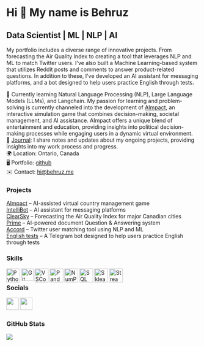 Hi 👋 My name is Behruz
=======================

Data Scientist | ML | NLP | AI
------------------------------------

My portfolio includes a diverse range of innovative projects. From forecasting the Air Quality Index to creating a tool that leverages NLP and ML to match Twitter users. I've also built a Machine Learning-based system that utilizes Reddit posts and comments to answer product-related questions. In addition to these, I've developed an AI assistant for messaging platforms, and a bot designed to help users practice English through tests.  

🧠 Currently learning Natural Language Processing (NLP), Large Language Models (LLMs), and Langchain. My passion for learning and problem-solving is currently channeled into the development of [AImpact](https://github.com/davletovb/simulation-app), an interactive simulation game that combines decision-making, societal management, and AI assistance. AImpact offers a unique blend of entertainment and education, providing insights into political decision-making processes while engaging users in a dynamic virtual environment.  
📝  [Journal](https://behruz.me/journal): I share notes and updates about my ongoing projects, providing insights into my work process and progress.  
🌍  Location: Ontario, Canada  
🖥️  Portfolio: [github](https://github.com/davletovb)  
✉️  Contact: [hi@behruz.me](mailto:hi@behruz.me)  

### Projects

[AImpact](https://github.com/davletovb/simulation-app) – AI-assisted virtual country management game  
[IntelliBot](https://github.com/davletovb/assistbot) – AI assistant for messaging platforms  
[ClearSky](https://clearsky.streamlit.app) – Forecasting the Air Quality Index for major Canadian cities  
[Prime](https://github.com/davletovb/prime) – AI-powered document Question & Answering system  
[Accord](https://github.com/davletovb/accord) – Twitter user matching tool using NLP and ML   
[English tests](https://t.me/englishprep_bot) – A Telegram bot designed to help users practice English through tests  


### Skills

<img align = 'left' alt = 'Python' width='36px' src="https://user-images.githubusercontent.com/55111154/100546857-8ba9c700-3289-11eb-9627-ae469441946b.png"/>

<img align="left" alt="Git" width="32px" src= "https://user-images.githubusercontent.com/55111154/100549956-74280980-329c-11eb-8b47-62b3ea97e5ca.png"/>

<img align="left" alt="VSCode" width="36px" src= "https://user-images.githubusercontent.com/55111154/100549504-41304680-3299-11eb-811c-570aae79deba.png"/>

<img align="left" alt="Pandas" width="36px" src= "https://encrypted-tbn0.gstatic.com/images?q=tbn:ANd9GcQj7YWmxNmbuzSB7RyPFlM99xnJMAre6eEj1OhL9EYo&s"/>

<img align="left" alt="NumPy" width="36px" src= "https://user-images.githubusercontent.com/67586773/105040771-43887300-5a88-11eb-9f01-bee100b9ef22.png"/>

<img align="left" alt="SQL" width="36px" src= "https://www.freeiconspng.com/thumbs/sql-server-icon-png/sql-server-icon-png-29.png"/>

<img align="left" alt="Sklearn" width="36px" src= "https://e7.pngegg.com/pngimages/309/384/png-clipart-scikit-learn-python-computer-icons-scikit-machine-learning-learning-text-orange-thumbnail.png"/>

<img align="left" alt="Streamlit" width="36px" src= "https://user-images.githubusercontent.com/88608935/187243256-b5b07944-acca-44e4-b1f5-e78e1d0d9376.png"/>   
<br/>

### Socials

<p align="left"> <a href="https://www.github.com/davletovb" target="_blank" rel="noreferrer"><img src="https://raw.githubusercontent.com/danielcranney/readme-generator/main/public/icons/socials/github.svg" width="32" height="32" /></a> <a href="https://www.linkedin.com/in/behruz-davletov/" target="_blank" rel="noreferrer"><img src="https://raw.githubusercontent.com/danielcranney/readme-generator/main/public/icons/socials/linkedin.svg" width="32" height="32" /></a></p>

### GitHub Stats


<a href="http://www.github.com/davletovb"><img src="https://github-readme-streak-stats.herokuapp.com/?user=davletovb&stroke=ffffff&background=22272e&ring=0891b2&fire=0891b2&currStreakNum=ffffff&currStreakLabel=0891b2&sideNums=ffffff&sideLabels=ffffff&dates=ffffff&hide_border=true" /></a>
